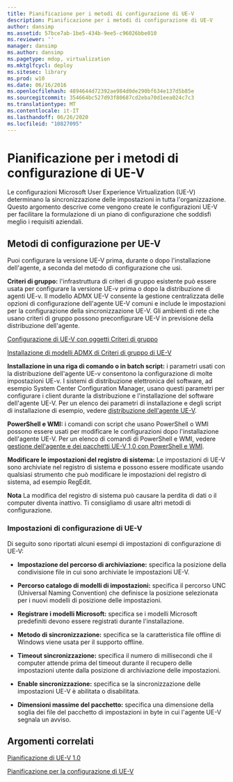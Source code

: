 ```yaml
---
title: Pianificazione per i metodi di configurazione di UE-V
description: Pianificazione per i metodi di configurazione di UE-V
author: dansimp
ms.assetid: 57bce7ab-1be5-434b-9ee5-c96026bbe010
ms.reviewer: ''
manager: dansimp
ms.author: dansimp
ms.pagetype: mdop, virtualization
ms.mktglfcycl: deploy
ms.sitesec: library
ms.prod: w10
ms.date: 06/16/2016
ms.openlocfilehash: 4894644d72392ae984d0de290bf634e137d5b85e
ms.sourcegitcommit: 354664bc527d93f80687cd2eba70d1eea024c7c3
ms.translationtype: MT
ms.contentlocale: it-IT
ms.lasthandoff: 06/26/2020
ms.locfileid: "10827095"
---
```

# Pianificazione per i metodi di configurazione di UE-V


Le configurazioni Microsoft User Experience Virtualization (UE-V) determinano la sincronizzazione delle impostazioni in tutta l'organizzazione. Questo argomento descrive come vengono create le configurazioni UE-V per facilitare la formulazione di un piano di configurazione che soddisfi meglio i requisiti aziendali.

## Metodi di configurazione per UE-V


Puoi configurare la versione UE-V prima, durante o dopo l'installazione dell'agente, a seconda del metodo di configurazione che usi.

**Criteri di gruppo:** l'infrastruttura di criteri di gruppo esistente può essere usata per configurare la versione UE-v prima o dopo la distribuzione di agenti UE-v. Il modello ADMX UE-V consente la gestione centralizzata delle opzioni di configurazione dell'agente UE-V comuni e include le impostazioni per la configurazione della sincronizzazione UE-V. Gli ambienti di rete che usano criteri di gruppo possono preconfigurare UE-V in previsione della distribuzione dell'agente.

[Configurazione di UE-V con oggetti Criteri di gruppo](configuring-ue-v-with-group-policy-objects.md)

[Installazione di modelli ADMX di Criteri di gruppo di UE-V](installing-the-ue-v-group-policy-admx-templates.md)

**Installazione in una riga di comando o in batch script:** i parametri usati con la distribuzione dell'agente UE-v consentono la configurazione di molte impostazioni UE-v. I sistemi di distribuzione elettronica del software, ad esempio System Center Configuration Manager, usano questi parametri per configurare i client durante la distribuzione e l'installazione del software dell'agente UE-V. Per un elenco dei parametri di installazione e degli script di installazione di esempio, vedere [distribuzione dell'agente UE-V](deploying-the-ue-v-agent.md).

**PowerShell e WMI:** i comandi con script che usano PowerShell o WMI possono essere usati per modificare le configurazioni dopo l'installazione dell'agente UE-V. Per un elenco di comandi di PowerShell e WMI, vedere [gestione dell'agente e dei pacchetti UE-V 1,0 con PowerShell e WMI](managing-the-ue-v-10-agent-and-packages-with-powershell-and-wmi.md).

**Modificare le impostazioni del registro di sistema:** Le impostazioni di UE-V sono archiviate nel registro di sistema e possono essere modificate usando qualsiasi strumento che può modificare le impostazioni del registro di sistema, ad esempio RegEdit.

**Nota**  La modifica del registro di sistema può causare la perdita di dati o il computer diventa inattivo. Ti consigliamo di usare altri metodi di configurazione.

 

### Impostazioni di configurazione di UE-V

Di seguito sono riportati alcuni esempi di impostazioni di configurazione di UE-V:

-   **Impostazione del percorso di archiviazione:** specifica la posizione della condivisione file in cui sono archiviate le impostazioni UE-V.

-   **Percorso catalogo di modelli di impostazioni:** specifica il percorso UNC (Universal Naming Convention) che definisce la posizione selezionata per i nuovi modelli di posizione delle impostazioni.

-   **Registrare i modelli Microsoft:** specifica se i modelli Microsoft predefiniti devono essere registrati durante l'installazione.

-   **Metodo di sincronizzazione:** specifica se la caratteristica file offline di Windows viene usata per il supporto offline.

-   **Timeout sincronizzazione:** specifica il numero di millisecondi che il computer attende prima del timeout durante il recupero delle impostazioni utente dalla posizione di archiviazione delle impostazioni.

-   **Enable sincronizzazione:** specifica se la sincronizzazione delle impostazioni UE-V è abilitata o disabilitata.

-   **Dimensioni massime del pacchetto:** specifica una dimensione della soglia dei file del pacchetto di impostazioni in byte in cui l'agente UE-V segnala un avviso.

## Argomenti correlati


[Pianificazione di UE-V 1.0](planning-for-ue-v-10.md)

[Pianificazione per la configurazione di UE-V](planning-for-ue-v-configuration.md)

 

 





